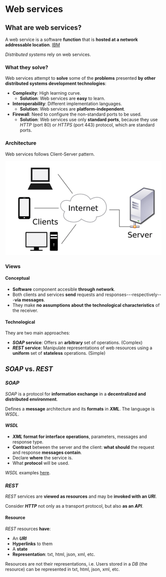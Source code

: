 # Web services

## What are web services?

A web service is a software **function** that is **hosted at a network addressable location**. [IBM](https://www.ibm.com/docs/en/cics-ts/5.2?topic=services-what-is-web-service)

_Distributed systems_ rely on web services.

### What they solve?

Web services attempt to **solve** some of the **problems** presented **by other distributed systems development technologies**:

- **Complexity**: High learning curve. 
    - **Solution**: Web services are **easy** to learn. 
- **Interoperability**: Different implementation languages. 
    - **Solution**: Web services are **platform-independent**.  
- **Firewall**: Need to configure the non-standard ports to be used.
    - **Solution**: Web services use only **standard ports**, because they use _HTTP_ (port 80) or _HTTPS_ (port 443) protocol, which are standard ports. 

### Architecture

Web services follows Client-Server pattern. 

![Client-Service](img/client-server-model.png)

### Views

#### Conceptual

- **Software** component accesible **through network**. 
- Both clients and services **send** requests and responses---respectively---**via messages**.
- They make **no assumptions about the technological characteristics** of the receiver.

#### Technological

They are two main approaches:

- **_SOAP_ service**: Offers an **arbitrary** set of operations. (Complex)
- **_REST_ service**: Manipulate representations of web resources using a **uniform** set of **stateless** operations. (Simple)

## _SOAP_ vs. _REST_

### _SOAP_

_SOAP_ is a protocol for **information exchange** in a **decentralized and distributed environment**. 

Defines a **message** architecture and its **formats** in **_XML_**. The language is _WSDL_. 

#### _WSDL_  

- **_XML_ format for interface operations**, parameters, messages and response type.
- **Contract** between the server and the client: **what should** the request and response **messages contain**. 
- Declare **where** the service is.
- What **protocol** will be used. 

_WSDL_ examples [here](https://www.w3schools.com/XML/xml_wsdl.asp). 

### _REST_ 

_REST_ services are **viewed as resources** and may be **invoked with an _URI_**. 

Consider **_HTTP_** not only as a transport protocol, but also **as an _API_**.

#### Resource 

_REST_ resources **have**:

- An **_URI_**
- **Hyperlinks** to them 
- A **state** 
- **Representation**: txt, html, json, xml, etc. 

Resources are not their representations, i.e. Users stored in a _DB_ (the resource) can be represented in txt, html, json, xml, etc.
